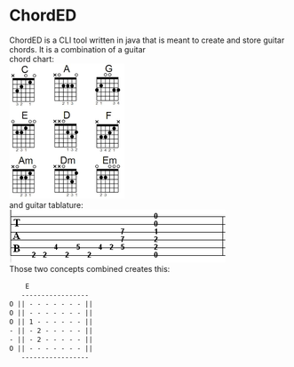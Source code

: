 # ChordED

ChordED is a CLI tool written in java that is meant to create and store guitar chords. It is a combination of a guitar  
chord chart:    
![chart](chart.png)  
and guitar tablature:  
![tab](tab.png)  
Those two concepts combined creates this:  
```
	E  
   -----------------    
O || - - - - - - - ||  
O || - - - - - - - ||    
O || 1 - - - - - - ||  
- || - 2 - - - - - ||       
- || - 2 - - - - - ||  
O || - - - - - - - ||    
   -----------------
```
